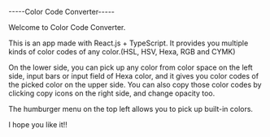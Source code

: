 -----Color Code Converter-----

Welcome to Color Code Converter.

This is an app made with React.js + TypeScript.
It provides you multiple kinds of color codes of any color.(HSL, HSV, Hexa, RGB and CYMK)

On the lower side, you can pick up any color from color space on the left side, input bars or input field of Hexa color, and it gives you color codes of the picked color on the upper side.
You can also copy those color codes by clicking copy icons on the right side, and change opacity too.

The humburger menu on the top left allows you to pick up built-in colors.

I hope you like it!!